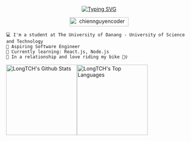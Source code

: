 <p align="center"><a href="https://git.io/typing-svg"><img src="https://readme-typing-svg.demolab.com?font=Fira+Code&duration=3500&pause=1000&color=18E532&size=30&center=true&width=500&height=70&lines=Hi+%2C+I'm+Nguyen+Minh+Chien" alt="Typing SVG" /></a></p>

<p align="center"><img src="https://komarev.com/ghpvc/?username=chiennguyencoder&label=Profile+views&color=b7bdf8&style=for-the-badge&base=0" alt="chiennguyencoder" height=25px, width=160px/></p>

<!--
**chiennguyencoder/chiennguyencoder** is a ✨ _special_ ✨ repository because its `README.md` (this file) appears on your GitHub profile.
-->
```
💻 I'm a student at The University of Danang - University of Science and Technology  
🚀 Aspiring Software Engineer  
🌱 Currently learning: React.js, Node.js
💖 In a relationship and love riding my bike 🚴‍♀️  
```
<img alt="LongTCH's Github Stats" src="https://github-readme-stats.vercel.app/api/?username=chiennguyencoder&show_icons=true&include_all_commits=true&count_private=true&theme=react&hide_border=true&bg_color=1F222E&title_color=F85D7F&icon_color=F8D866" height="192px"/><img alt="LongTCH's Top Languages" src="https://github-readme-stats.vercel.app/api/top-langs/?username=longtch&langs_count=8&layout=compact&theme=react&hide_border=true&bg_color=1F222E&title_color=F85D7F&icon_color=F8D866" height="192px"/>
